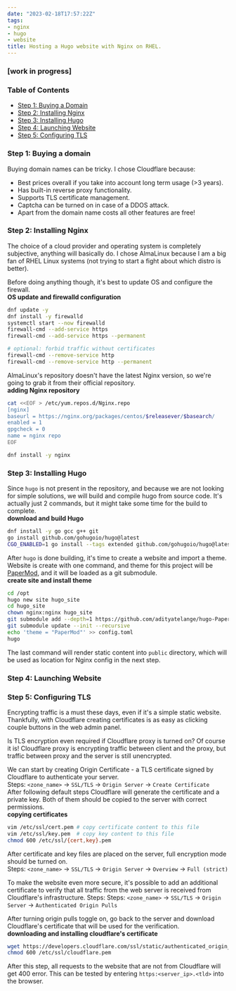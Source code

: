 ```yaml
---
date: "2023-02-18T17:57:22Z"
tags:
- nginx
- hugo
- website
title: Hosting a Hugo website with Nginx on RHEL.
---
```

### [work in progress]
### Table of Contents
- [Step 1: Buying a Domain](#step-1-buying-a-domain)
- [Step 2: Installing Nginx](#step-2-installing-nginx)
- [Step 3: Installing Hugo](#step-3-installing-hugo)
- [Step 4: Launching Website](#step-4-launching-website)
- [Step 5: Configuring TLS](#step-5-configuring-tls)


### Step 1: Buying a domain
Buying domain names can be tricky. I chose Cloudflare because:
* Best prices overall if you take into account long term usage (>3 years).
* Has built-in reverse proxy functionality.
* Supports TLS certificate management.
* Captcha can be turned on in case of a DDOS attack.
* Apart from the domain name costs all other features are free!


### Step 2: Installing Nginx
The choice of a cloud provider and operating system is completely subjective, 
anything will basically do. I chose AlmaLinux because I am a big fan of RHEL 
Linux systems (not trying to start a fight about which distro is better).  

Before doing anything though, it's best to update OS and configure the firewall.    
**OS update and firewalld configuration**
```bash
dnf update -y
dnf install -y firewalld
systemctl start --now firewalld
firewall-cmd --add-service https
firewall-cmd --add-service https --permanent

# optional: forbid traffic without certificates
firewall-cmd --remove-service http
firewall-cmd --remove-service http --permanent
```  

AlmaLinux's repository doesn't have the latest Nginx version, so we're 
going to grab it from their official repository.  
**adding Nginx repository**
```bash
cat <<EOF > /etc/yum.repos.d/Nginx.repo
[nginx]
baseurl = https://nginx.org/packages/centos/$releasever/$basearch/
enabled = 1
gpgcheck = 0
name = nginx repo
EOF

dnf install -y nginx
```


### Step 3: Installing Hugo
Since `hugo` is not present in the repository, and because we are not 
looking for simple solutions, we will build and compile hugo from source code. 
It's actually just 2 commands, but it might take some time for the build to complete.  
**download and build Hugo**
```bash
dnf install -y go gcc g++ git
go install github.com/gohugoio/hugo@latest
CGO_ENABLED=1 go install --tags extended github.com/gohugoio/hugo@latest
```  

After `hugo` is done building, it's time to create a website and import a theme. 
Website is create with one command, and theme for this project will be 
[PaperMod](https://github.com/adityatelange/hugo-PaperMod), 
and it will be loaded as a git submodule.  
**create site and install theme**
```bash
cd /opt
hugo new site hugo_site
cd hugo_site
chown nginx:nginx hugo_site
git submodule add --depth=1 https://github.com/adityatelange/hugo-PaperMod.git themes/PaperMod
git submodule update --init --recursive
echo 'theme = "PaperMod"' >> config.toml
hugo
```

The last command will render static content into `public` directory, which will be used 
as location for Nginx config in the next step.


### Step 4: Launching Website


### Step 5: Configuring TLS
Encrypting traffic is a must these days, even if it's a simple static website. 
Thankfully, with Cloudflare creating certificates is as easy as clicking couple 
buttons in the web admin panel.  

Is TLS encryption even required if Cloudflare proxy is turned on? Of course it is! 
Cloudflare proxy is encrypting traffic between client and the proxy, but traffic 
between proxy and the server is still unencrypted.  

We can start by creating Origin Certificate - a TLS certificate signed by Cloudflare 
to authenticate your server.  
Steps: `<zone_name>` -> `SSL/TLS` -> `Origin Server` -> `Create Certificate`  
After following default steps Cloudflare will generate the certificate and a private key. 
Both of them should be copied to the server with correct permissions.  
**copying certificates**
```bash
vim /etc/ssl/cert.pem # copy certificate content to this file
vim /etc/ssl/key.pem  # copy key content to this file 
chmod 600 /etc/ssl/{cert,key}.pem
```

After certificate and key files are placed on the server, full encryption mode should 
be turned on.  
Steps: `<zone_name>` -> `SSL/TLS` -> `Origin Server` -> `Overview` -> `Full (strict)`  

To make the website even more secure, it's possible to add an additional certificate to
verify that all traffic from the web server is received from Cloudflare's infrastructure. 
Steps: Steps: `<zone_name>` -> `SSL/TLS` -> `Origin Server` -> `Authenticated Origin Pulls`  

After turning origin pulls toggle on, go back to the server and download Cloudflare's 
certificate that will be used for the verification.  
**downloading and installing cloudflare's certificate**
```bash
wget https://developers.cloudflare.com/ssl/static/authenticated_origin_pull_ca.pem -O /etc/ssl/cloudflare.pem
chmod 600 /etc/ssl/cloudflare.pem
```

After this step, all requests to the website that are not from Cloudflare will get 400 error. 
This can be tested by entering `https:<server_ip>.<tld>` into the browser.

